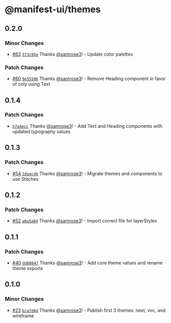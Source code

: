 # @manifest-ui/themes

## 0.2.0

### Minor Changes

- [#63](https://github.com/project44/manifest-ui/pull/63) [`373c95e`](https://github.com/project44/manifest-ui/commit/373c95e50b262c50b5fa50b7f7e96f4d16c8ad96) Thanks [@samrose3](https://github.com/samrose3)! - Update color palettes

### Patch Changes

- [#60](https://github.com/project44/manifest-ui/pull/60) [`9e55506`](https://github.com/project44/manifest-ui/commit/9e5550602754ec1cadddb56fc697234bed027b26) Thanks [@samrose3](https://github.com/samrose3)! - Remove Heading component in favor of only using Text

## 0.1.4

### Patch Changes

- [`57a4ecc`](https://github.com/project44/manifest-ui/commit/57a4ecc12d6608e0986050c8152f173ff8993dfd) Thanks [@samrose3](https://github.com/samrose3)! - Add Text and Heading components with updated typography values

## 0.1.3

### Patch Changes

- [#54](https://github.com/project44/manifest-ui/pull/54) [`1daec4b`](https://github.com/project44/manifest-ui/commit/1daec4b448c2a5eca1ecd1ef0936cced706ba9a5) Thanks [@samrose3](https://github.com/samrose3)! - Migrate themes and components to use Stitches

## 0.1.2

### Patch Changes

- [#52](https://github.com/project44/manifest-ui/pull/52) [`a0a5a04`](https://github.com/project44/manifest-ui/commit/a0a5a04055fac2013700b994bb9842d7c59a0165) Thanks [@samrose3](https://github.com/samrose3)! - Import correct file for layerStyles

## 0.1.1

### Patch Changes

- [#40](https://github.com/project44/manifest-ui/pull/40) [`dd08847`](https://github.com/project44/manifest-ui/commit/dd0884705151521aa9e62093c4f78b36079dc3bc) Thanks [@samrose3](https://github.com/samrose3)! - Add core theme values and rename theme exports

## 0.1.0

### Minor Changes

- [#23](https://github.com/project44/manifest-ui/pull/23) [`bca7d44`](https://github.com/project44/manifest-ui/commit/bca7d444944c954cd922a34a16a508fcbedaae68) Thanks [@samrose3](https://github.com/samrose3)! - Publish first 3 themes: next, voc, and wireframe
